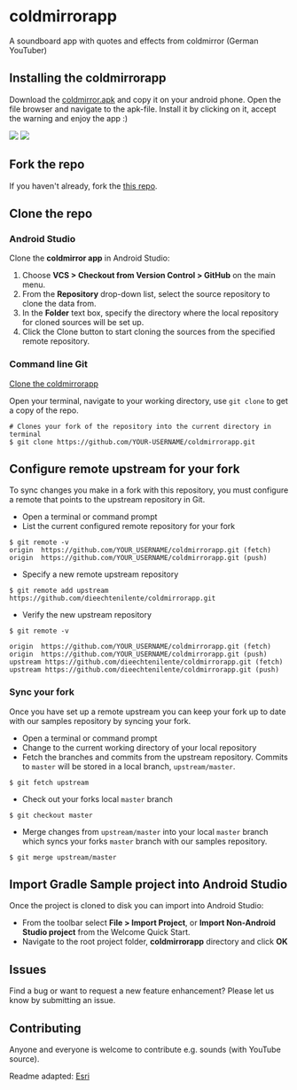 # coldmirrorapp
A soundboard app with quotes and effects from coldmirror (German YouTuber)

## Installing the coldmirrorapp
Download the [coldmirror.apk](https://github.com/dieechtenilente/coldmirrorapp/blob/master/coldmirrorapp.apk) and copy it on your android phone. Open the file browser and navigate to the apk-file. Install it by clicking on it, accept the warning and enjoy the app :)

![](https://github.com/dieechtenilente/coldmirrorapp/blob/master/screenshots/screenshot1.png)
![](https://github.com/dieechtenilente/coldmirrorapp/blob/master/screenshots/screenshot2.png)

## Fork the repo
If you haven't already, fork the [this repo](https://github.com/dieechtenilente/coldmirrorapp/fork).

## Clone the repo

### Android Studio
Clone the **coldmirror app** in Android Studio:

1. Choose **VCS > Checkout from Version Control > GitHub** on the main menu.
2. From the **Repository** drop-down list, select the source repository to clone the data from.
3. In the **Folder** text box, specify the directory where the local repository for cloned sources will be set up.
4. Click the Clone button to start cloning the sources from the specified remote repository.

### Command line Git
[Clone the coldmirrorapp](https://help.github.com/articles/fork-a-repo#step-2-clone-your-fork)

Open your terminal, navigate to your working directory, use `git clone` to get a copy of the repo.

```
# Clones your fork of the repository into the current directory in terminal
$ git clone https://github.com/YOUR-USERNAME/coldmirrorapp.git
```

## Configure remote upstream for your fork
To sync changes you make in a fork with this repository, you must configure a remote that points to the upstream repository in Git.

- Open a terminal or command prompt
- List the current configured remote repository for your fork

```
$ git remote -v
origin	https://github.com/YOUR_USERNAME/coldmirrorapp.git (fetch)
origin	https://github.com/YOUR_USERNAME/coldmirrorapp.git (push)
```

- Specify a new remote upstream repository

```
$ git remote add upstream https://github.com/dieechtenilente/coldmirrorapp.git
```

- Verify the new upstream repository

```
$ git remote -v

origin	https://github.com/YOUR_USERNAME/coldmirrorapp.git (fetch)
origin	https://github.com/YOUR_USERNAME/coldmirrorapp.git (push)
upstream https://github.com/dieechtenilente/coldmirrorapp.git (fetch)
upstream https://github.com/dieechtenilente/coldmirrorapp.git (push)
```

### Sync your fork
Once you have set up a remote upstream you can keep your fork up to date with our samples repository by syncing your fork.

- Open a terminal or command prompt
- Change to the current working directory of your local repository
- Fetch the branches and commits from the upstream repository.  Commits to `master` will be stored in a local branch, `upstream/master`.

```
$ git fetch upstream
```

- Check out your forks local `master` branch

```
$ git checkout master
```

- Merge changes from `upstream/master` into  your local `master` branch which syncs your forks `master` branch with our samples repository.

```
$ git merge upstream/master
```

## Import Gradle Sample project into Android Studio
Once the project is cloned to disk you can import into Android Studio:

* From the toolbar select **File > Import Project**, or **Import Non-Android Studio project** from the Welcome Quick Start.
* Navigate to the root project folder, **coldmirrorapp** directory and click **OK**

## Issues
Find a bug or want to request a new feature enhancement?  Please let us know by submitting an issue.

## Contributing
Anyone and everyone is welcome to contribute e.g. sounds (with YouTube source).

Readme adapted: [Esri](https://github.com/Esri/arcgis-runtime-samples-android)
